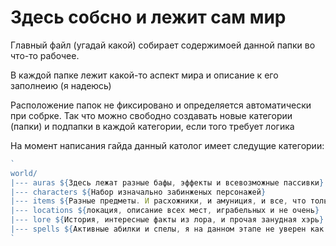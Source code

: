 # Здесь собсно и лежит сам мир

Главный файл (угадай какой) собирает содержимоей данной папки во что-то рабочее.

В каждой папке лежит какой-то аспект мира и описание к его заполнеию (я надеюсь)

Расположение папок не фиксировано и определяется автоматически при собрке. Так что можно свободно создавать новые категории (папки) и подпапки в каждой категории, если того требует логика

На момент написания гайда данный католог имеет следущие категории:

```JavaScript
`
world/
|--- auras ${Здесь лежат разные бафы, эффекты и всевозможные пассивки}
|--- characters ${Набор изначально забинженых персонажей}
|--- items ${Разные предметы. И расхожники, и амуниция, и все, что только можно придумать}
|--- locations ${локация, описание всех мест, играбельных и не очень}
|--- lore ${История, интересные факты из лора, и прочая занудная хэрь}
|--- spells ${Активные абилки и спелы, я на данном этапе не уверен как будет работать магия, но в любом случае нужно описание спелов}
`

```
